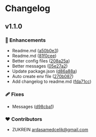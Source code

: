 # Changelog


## v1.1.0


### 🚀 Enhancements

- Readme.md ([a50b0e3](https://github.com/owebjs/create-oweb/commit/a50b0e3))
- Readme.md ([81f0cee](https://github.com/owebjs/create-oweb/commit/81f0cee))
- Better config files ([208a25a](https://github.com/owebjs/create-oweb/commit/208a25a))
- Better messages ([05e27a2](https://github.com/owebjs/create-oweb/commit/05e27a2))
- Update package.json ([d86a88a](https://github.com/owebjs/create-oweb/commit/d86a88a))
- Auto create env file ([270b087](https://github.com/owebjs/create-oweb/commit/270b087))
- Add changelog to readme.md ([fda71cc](https://github.com/owebjs/create-oweb/commit/fda71cc))

### 🩹 Fixes

- Messages ([d98cba1](https://github.com/owebjs/create-oweb/commit/d98cba1))

### ❤️ Contributors

- ZUKREIN <ardasamedcelik@gmail.com>

